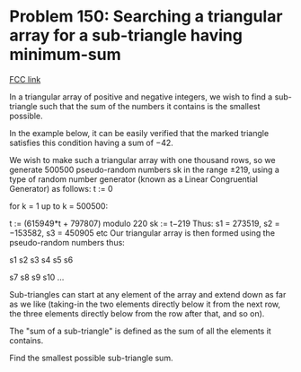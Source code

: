 # Problem 150: Searching a triangular array for a sub-triangle having minimum-sum

[FCC link](https://www.freecodecamp.org/learn/coding-interview-prep/project-euler/problem-150-searching-a-triangular-array-for-a-sub-triangle-having-minimum-sum)

In a triangular array of positive and negative integers, we wish to find a
sub-triangle such that the sum of the numbers it contains is the smallest
possible.

In the example below, it can be easily verified that the marked triangle
satisfies this condition having a sum of −42.

We wish to make such a triangular array with one thousand rows, so we generate
500500 pseudo-random numbers sk in the range ±219, using a type of random number
generator (known as a Linear Congruential Generator) as follows: t := 0

for k = 1 up to k = 500500:

t := (615949\*t + 797807) modulo 220 sk := t−219 Thus: s1 = 273519, s2 =
−153582, s3 = 450905 etc Our triangular array is then formed using the
pseudo-random numbers thus:

s1 s2 s3 s4 s5 s6

s7 s8 s9 s10 ...

Sub-triangles can start at any element of the array and extend down as far as we
like (taking-in the two elements directly below it from the next row, the three
elements directly below from the row after that, and so on).

The "sum of a sub-triangle" is defined as the sum of all the elements it
contains.

Find the smallest possible sub-triangle sum.
